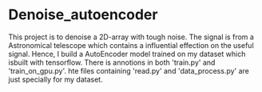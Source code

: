 # Denoise_autoencoder

This project is to denoise a 2D-array with tough noise. The signal is from a Astronomical telescope which contains a influential effection on the useful signal. 
Hence, I build a AutoEncoder model trained on my dataset which isbuilt with tensorflow.
There is annotions in both 'train.py' and 'train_on_gpu.py'.
hte files containing 'read.py' and 'data_process.py' are just specially for my dataset.
